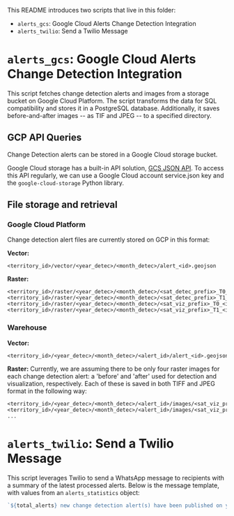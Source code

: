 This README introduces two scripts that live in this folder:

- `alerts_gcs`: Google Cloud Alerts Change Detection Integration
- `alerts_twilio`: Send a Twilio Message

# `alerts_gcs`: Google Cloud Alerts Change Detection Integration

This script fetches change detection alerts and images from a storage bucket on Google Cloud Platform. The script transforms the data for SQL compatibility and stores it in a PostgreSQL database. Additionally, it saves before-and-after images -- as TIF and JPEG -- to a specified directory.

## GCP API Queries

Change Detection alerts can be stored in a Google Cloud storage bucket.

Google Cloud storage has a built-in API solution, [GCS JSON API](https://cloud.google.com/storage/docs/json_api). To access this API regularly, we can use a Google Cloud account service.json key and the `google-cloud-storage` Python library.

## File storage and retrieval

### Google Cloud Platform

Change detection alert files are currently stored on GCP in this format:

**Vector:**

    <territory_id>/vector/<year_detec>/<month_detec>/alert_<id>.geojson


**Raster:**


    <territory_id>/raster/<year_detec>/<month_detec>/<sat_detec_prefix>_T0_<id>.tif
    <territory_id>/raster/<year_detec>/<month_detec>/<sat_detec_prefix>_T1_<id>.tif
    <territory_id>/raster/<year_detec>/<month_detec>/<sat_viz_prefix>_T0_<id>.tif
    <territory_id>/raster/<year_detec>/<month_detec>/<sat_viz_prefix>_T1_<id>.tif

### Warehouse

**Vector:**

    <territory_id>/<year_detec>/<month_detec>/<alert_id>/alert_<id>.geojson

**Raster:**
Currently, we are assuming there to be only four raster images for each change detection alert: a 'before' and 'after' used for detection and visualization, respectively.  Each of these is saved in both TIFF and JPEG format in the following way:

    <territory_id>/<year_detec>/<month_detec>/<alert_id>/images/<sat_viz_prefix>_T0_<id>.tif
    <territory_id>/<year_detec>/<month_detec>/<alert_id>/images/<sat_viz_prefix>_T0_<id>.jpg
    ...

# `alerts_twilio`: Send a Twilio Message 

This script leverages Twilio to send a WhatsApp message to recipients with a summary of the latest processed alerts. Below is the message template, with values from an `alerts_statistics` object:

```javascript
`${total_alerts} new change detection alert(s) have been published on your alerts dashboard for the date of ${month_year}. The following activities have been detected in your region: ${description_alerts}. Visit your alerts dashboard here: https://explorer.${territory_name}.guardianconnector.net/alerts/alerts`
```